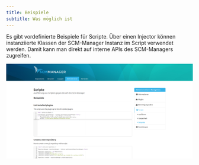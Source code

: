 ```yaml
---
title: Beispiele
subtitle: Was möglich ist
---
```

Es gibt vordefinierte Beispiele für Scripte. Über einen Injector können instanziierte Klassen der SCM-Manager Instanz im Script verwendet werden. Damit kann man direkt auf interne APIs des SCM-Managers zugreifen.

![Script-Examples](assets/script-examples.png)
